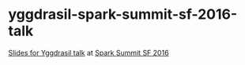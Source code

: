 # yggdrasil-spark-summit-sf-2016-talk
[Slides for Yggdrasil talk](http://firasabuzaid.com/yggdrasil-spark-summit-sf-2016-talk/) at [Spark Summit SF 2016](https://spark-summit.org/2016/events/yggdrasil-faster-decision-trees-using-column-partitioning-in-spark/)

